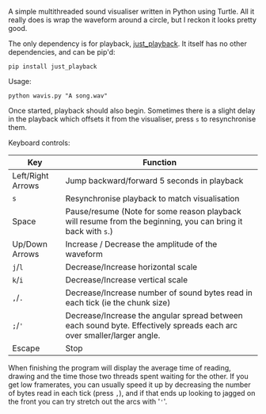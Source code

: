 A simple multithreaded sound visualiser written in Python using Turtle. All it really 
does is wrap the waveform around a circle, but I reckon it looks pretty good.

The only dependency is for playback, [just_playback](https://github.com/cheofusi/just_playback). It itself has no other dependencies, and can be pip'd:

    pip install just_playback

Usage:
```
python wavis.py "A song.wav"
```
Once started, playback should also begin. Sometimes there is a slight delay in the playback which offsets it from the visualiser, press `s` to resynchronise them.

Keyboard controls:

| Key | Function|
|-----|---------|
| Left/Right Arrows | Jump backward/forward 5 seconds in playback |
|`s` | Resynchronise playback to match visualisation |
| Space | Pause/resume (Note for some reason playback will resume from the beginning, you can bring it back with `s`.) |
| Up/Down Arrows | Increase / Decrease the amplitude of the waveform |
| `j`/`l` | Decrease/Increase horizontal scale |
| `k`/`i` | Decrease/Increase vertical scale |
| `,`/`.` | Decrease/Increase number of sound bytes read in each tick (ie the chunk size) |
| `;`/`'` | Decrease/Increase the angular spread between each sound byte. Effectively spreads each arc over smaller/larger angle. |
| Escape | Stop |

When finishing the program will display the average time of reading, drawing
and the time those two threads spent waiting for the other. If you get low
framerates, you can usually speed it up by decreasing the number of bytes read in each tick (press `,`), and if that ends up looking to jagged on the front you can try stretch out the arcs with '`'`'.